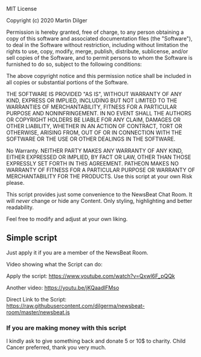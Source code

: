 MIT License

Copyright (c) 2020 Martin Dilger

Permission is hereby granted, free of charge, to any person obtaining a copy
of this software and associated documentation files (the "Software"), to deal
in the Software without restriction, including without limitation the rights
to use, copy, modify, merge, publish, distribute, sublicense, and/or sell
copies of the Software, and to permit persons to whom the Software is
furnished to do so, subject to the following conditions:

The above copyright notice and this permission notice shall be included in all
copies or substantial portions of the Software.

THE SOFTWARE IS PROVIDED "AS IS", WITHOUT WARRANTY OF ANY KIND, EXPRESS OR
IMPLIED, INCLUDING BUT NOT LIMITED TO THE WARRANTIES OF MERCHANTABILITY,
FITNESS FOR A PARTICULAR PURPOSE AND NONINFRINGEMENT. IN NO EVENT SHALL THE
AUTHORS OR COPYRIGHT HOLDERS BE LIABLE FOR ANY CLAIM, DAMAGES OR OTHER
LIABILITY, WHETHER IN AN ACTION OF CONTRACT, TORT OR OTHERWISE, ARISING FROM,
OUT OF OR IN CONNECTION WITH THE SOFTWARE OR THE USE OR OTHER DEALINGS IN THE
SOFTWARE.

No Warranty. NEITHER PARTY MAKES ANY WARRANTY OF ANY KIND, EITHER EXPRESSED OR IMPLIED, BY FACT OR LAW, OTHER THAN THOSE EXPRESSLY SET FORTH IN THIS AGREEMENT. PATHEON MAKES NO WARRANTY OF FITNESS FOR A PARTICULAR PURPOSE OR WARRANTY OF MERCHANTABILITY FOR THE PRODUCTS.
Use this script at your own Risk please.

This script provides just some convenience to the NewsBeat Chat Room. 
It will *never* change or hide any Content.
Only styling, highlighting and better readability.

Feel free to modify and adjust at your own liking.

## Simple script

Just apply it if you are a member of the NewsBeat Room.

Video showing what the Script can do:

Apply the script: https://www.youtube.com/watch?v=Qxwl6F_pQQk

Another video: https://youtu.be/jKQaadlFMso

Direct Link to the Script:
https://raw.githubusercontent.com/dilgerma/newsbeat-room/master/newsbeat.js

### If you are making money with this script
I kindly ask to give something back and donate 5 or 10$ to charity. Child Cancer preferred, thank you very much.